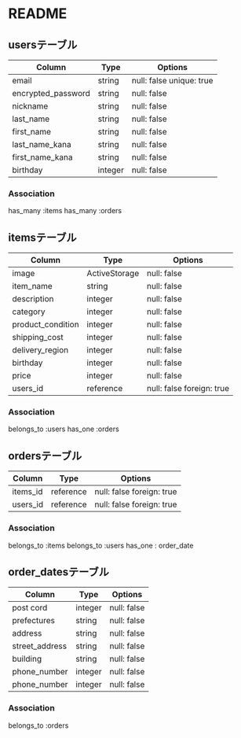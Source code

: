# README

## usersテーブル

| Column              | Type   | Options                  |
| ------------------- | ------ | ------------------------ |
| email               | string | null: false unique: true |
| encrypted_password  | string | null: false              |
| nickname            | string | null: false              |
| last_name           | string | null: false              |
| first_name          | string | null: false              |
| last_name_kana      | string | null: false              |
| first_name_kana     | string | null: false              |
| birthday            | integer| null: false              |
### Association
has_many :items
has_many :orders

## itemsテーブル

| Column              | Type          | Options                  |
| ------------------- | ------        | ------------------------ |
| image               | ActiveStorage | null: false              |
| item_name           | string        | null: false              |
| description         | integer       | null: false              |
| category            | integer       | null: false              |
| product_condition   | integer       | null: false              |
| shipping_cost       | integer       | null: false              |
| delivery_region     | integer       | null: false              |
| birthday            | integer       | null: false              |
| price               | integer       | null: false              |
| users_id            | reference     | null: false foreign: true|

### Association

belongs_to :users
has_one :orders

## ordersテーブル

| Column              | Type          | Options                  |
| ------------------- | ------        | ------------------------ |
| items_id            | reference     | null: false foreign: true|
| users_id            | reference     | null: false foreign: true|

### Association

belongs_to :items
belongs_to :users
has_one : order_date

## order_datesテーブル
| Column              | Type          | Options                  |
| ------------------- | ------        | ------------------------ |
| post cord           | integer       | null: false              |
| prefectures         | string        | null: false              |
| address             | string        | null: false              |
| street_address      | string        | null: false              |
| building            | string        | null: false              |
| phone_number        | integer       | null: false              |
| phone_number        | integer       | null: false              |

### Association

belongs_to :orders